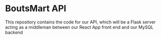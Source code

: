 # BoutsMart API
This repository contains the code for our API, which will be a Flask server acting as a middleman between our React App front end and our MySQL backend
